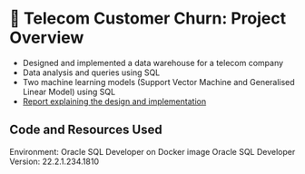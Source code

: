 # :iphone: Telecom Customer Churn: Project Overview
* Designed and implemented a data warehouse for a telecom company
* Data analysis and queries using SQL
* Two machine learning models (Support Vector Machine and Generalised Linear Model) using SQL
* [Report explaining the design and implementation](https://github.com/ayanoyamamoto0/assignments_2022-2023/blob/main/working_with_data_2/working_with_data_2.pdf)

## Code and Resources Used
Environment: Oracle SQL Developer on Docker image
Oracle SQL Developer Version: 22.2.1.234.1810
